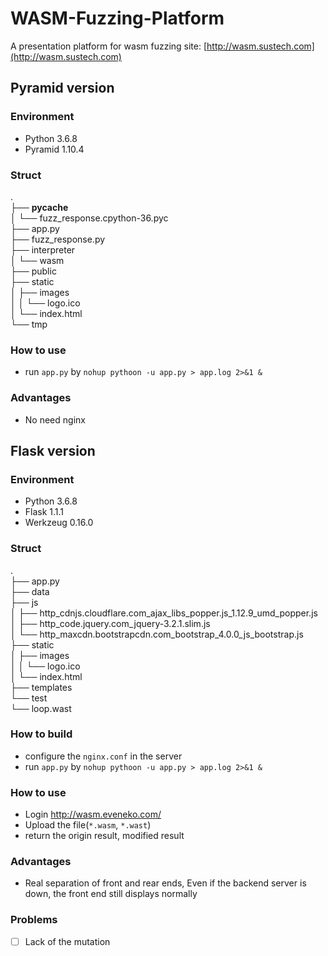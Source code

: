 # WASM-Fuzzing-Platform
A presentation platform for wasm fuzzing
site: [http://wasm.sustech.com](http://wasm.sustech.com)

## Pyramid version

### Environment
- Python 3.6.8
- Pyramid 1.10.4

### Struct
.  
├── __pycache__  
│   └── fuzz_response.cpython-36.pyc  
├── app.py  
├── fuzz_response.py  
├── interpreter  
│   └── wasm  
├── public  
├── static  
│   ├── images  
│   │   └── logo.ico  
│   └── index.html  
└── tmp  

### How to use
- run `app.py` by `nohup pythoon -u app.py > app.log 2>&1 &`

### Advantages
- No need nginx

## Flask version

### Environment
- Python 3.6.8
- Flask 1.1.1
- Werkzeug 0.16.0

### Struct
.  
├── app.py  
├── data  
├── js  
│   ├── http_cdnjs.cloudflare.com_ajax_libs_popper.js_1.12.9_umd_popper.js  
│   ├── http_code.jquery.com_jquery-3.2.1.slim.js  
│   └── http_maxcdn.bootstrapcdn.com_bootstrap_4.0.0_js_bootstrap.js  
├── static  
│   ├── images  
│   │   └── logo.ico  
│   └── index.html  
├── templates  
└── test  
    └── loop.wast  

### How to build
- configure the `nginx.conf` in the server
- run `app.py` by `nohup pythoon -u app.py > app.log 2>&1 &`

### How to use
- Login http://wasm.eveneko.com/
- Upload the file(`*.wasm`, `*.wast`)
- return the origin result, modified result

### Advantages
- Real separation of front and rear ends, Even if the backend server is down, the front end still displays normally

### Problems
- [ ] Lack of the mutation
